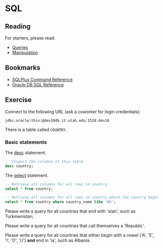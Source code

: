 # SQL

## Reading

For starters, please read:
* [Queries](https://en.wikipedia.org/wiki/SQL#Queries)
* [Manipulation](https://en.wikipedia.org/wiki/SQL#Data_manipulation)

## Bookmarks

* [SQLPlus Command Reference](http://docs.oracle.com/cd/B19306_01/server.102/b14357/ch12.htm#sthref1725)
* [Oracle DB SQL Reference](http://docs.oracle.com/cd/B19306_01/server.102/b14200/toc.htm)

## Exercise

Connect to the following URL (ask a coworker for login credentials):

```
jdbc:oracle:thin:@dev10db.it.utah.edu:1528:dev10
```

There is a table called `COUNTRY`.

### Basic statements

The [desc](http://docs.oracle.com/cd/B19306_01/server.102/b14357/ch12019.htm) statement.
```sql
-- Inspect the columns of this table.
desc country;
```

The [select](http://docs.oracle.com/cd/B19306_01/server.102/b14200/statements_10002.htm#i2065646) statement.
```sql
-- Retrieve all columns for all rows in country.
select * from country;
```

```sql
-- Retrieve all columns for all rows in country where the country begins with the letter 'A'.
select * from country where country_name like 'A%';
```

Please write a query for all countries that end with 'stan', such as Turkmenistan;

Please write a query for all countries that call themselves a 'Republic'.

Please write a query for all countries that either begin with a vowel ('A', 'E', 'I', 'O', 'U') **and** end in 'ia', such as Albania.
